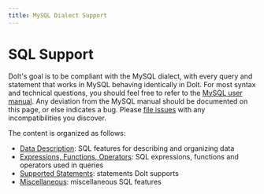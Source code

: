 ```yaml
---
title: MySQL Dialect Support
---
```


# SQL Support

Dolt's goal is to be compliant with the MySQL dialect, with every query and statement that works in MySQL behaving identically in Dolt. For most syntax and technical questions, you should feel free to refer to the [MySQL user manual](https://dev.mysql.com/doc/refman/8.0/en/select.html). Any deviation from the MySQL manual should be documented on this page, or else indicates a bug. Please [file issues](https://github.com/dolthub/dolt/issues) with any incompatibilities you discover.

The content is organized as follows:

* [Data Description](data-description.md): SQL features for describing and organizing data
* [Expressions, Functions, Operators](expressions-functions-operators.md): SQL expressions, functions and operators used in queries
* [Supported Statements](https://github.com/dolthub/docs/tree/95ed38328c2aed47d61c08060dc93f0b852d1baa/content/reference/sql/sql-support/supported-statement.md): statements Dolt supports
* [Miscellaneous](miscellaneous.md): miscellaneous SQL features

